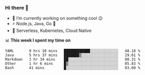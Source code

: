 ### Hi there 👋

<!--
**nodejh/nodejh** is a ✨ _special_ ✨ repository because its `README.md` (this file) appears on your GitHub profile.

Here are some ideas to get you started:

- 🔭 I’m currently working on ...
- 🌱 I’m currently learning ...
- 👯 I’m looking to collaborate on ...
- 🤔 I’m looking for help with ...
- 💬 Ask me about ...
- 📫 How to reach me: ...
- 😄 Pronouns: ...
- ⚡ Fun fact: ...
-->

- 🔭 I’m currently working on something cool :wink:
- ⚡ Node.js, Java, Go :thought_balloon:
- 🤖 Serverless, Kubernetes, Cloud Native

📊 **This week I spent my time on**

<!--START_SECTION:waka-->
```text
YAML       9 hrs 10 mins   ████████████░░░░░░░░░░░░░   48.18 % 
Java       5 hrs 37 mins   ███████▒░░░░░░░░░░░░░░░░░   29.61 % 
Markdown   1 hr 34 mins    ██░░░░░░░░░░░░░░░░░░░░░░░   08.31 % 
Other      1 hr 6 mins     █▒░░░░░░░░░░░░░░░░░░░░░░░   05.83 % 
Bash       41 mins         █░░░░░░░░░░░░░░░░░░░░░░░░   03.60 % 
```
<!--END_SECTION:waka-->


<!--
:traffic_light: **Visitors**

![visitors](https://visitor-badge.glitch.me/badge?page_id=nodejh.nodejh)
-->
